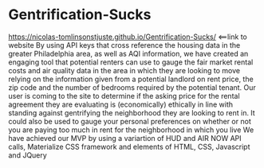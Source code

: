 # Gentrification-Sucks
https://nicolas-tomlinsonstjuste.github.io/Gentrification-Sucks/ <==link to website
By using API keys that cross reference the housing data in the greater Philadelphia area, as well as AQI information, we have created an engaging tool that potential renters can use to gauge the fair market rental costs and air quality data in the area in which they are looking to move relying on the information given from a potential landlord on rent price, the zip code and the number of bedrooms required by the potential tenant.
Our user is coming to the site to determine if the asking price for the rental agreement they are evaluating  is (economically) ethically in line with standing against gentrifying the neighborhood they are looking to rent in.
It could also be used to gauge your personal preferences on whether or not you are paying too much in rent for the neighborhood in which you live
We have achieved our MVP by using a variartion of HUD and AIR NOW API calls, Materialize CSS framework and elements of HTML, CSS, Javascript and JQuery
